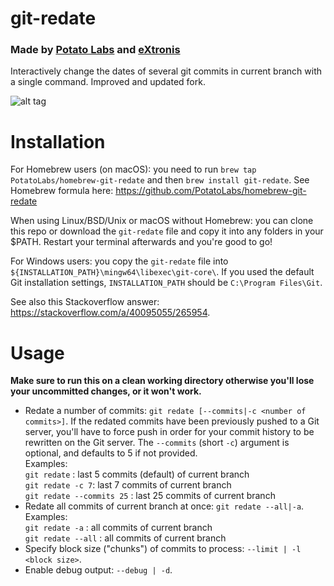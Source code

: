 # git-redate
### Made by [Potato Labs](http://taterlabs.com) and [eXtronis](https://extronis.com)

Interactively change the dates of several git commits in current branch with a single command. Improved and updated fork.

![alt tag](https://i.stack.imgur.com/yE4cQ.gif)

# Installation

For Homebrew users (on macOS): you need to run `brew tap PotatoLabs/homebrew-git-redate` and then `brew install git-redate`. See Homebrew formula here: https://github.com/PotatoLabs/homebrew-git-redate

When using Linux/BSD/Unix or macOS without Homebrew: you can clone this repo or download the `git-redate` file and copy it into any folders in your $PATH. Restart your terminal afterwards and you're good to go!

For Windows users: you copy the `git-redate` file into `${INSTALLATION_PATH}\mingw64\libexec\git-core\`. If you used the default Git installation settings, `INSTALLATION_PATH` should be `C:\Program Files\Git`.

See also this Stackoverflow answer: https://stackoverflow.com/a/40095055/265954.

# Usage

**Make sure to run this on a clean working directory otherwise you'll lose your uncommitted changes, or it won't work.**

* Redate a number of commits: `git redate [--commits|-c <number of commits>]`. If the redated commits have been previously pushed to a Git server, you'll have to force push in order for your commit history to be rewritten on the Git server.
The `--commits` (short `-c`) argument is optional, and defaults to 5 if not provided. \
Examples: \
`git redate` : last 5 commits (default) of current branch\
`git redate -c 7`: last 7 commits of current branch\
`git redate --commits 25` : last 25 commits of current branch
* Redate all commits of current branch at once: `git redate --all|-a`.\
Examples: \
`git redate -a` : all commits of current branch\
`git redate --all` : all commits of current branch
* Specify block size ("chunks") of commits to process: `--limit | -l <block size>`.
* Enable debug output: `--debug | -d`.



